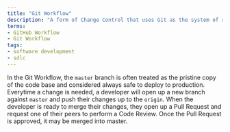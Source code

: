 ```yaml
---
title: "Git Workflow"
description: "A form of Change Control that uses Git as the system of record."
terms:
- GitHub Workflow
- Git Workflow
tags:
- software development
- sdlc
---
```

In the Git Workflow, the `master` branch is often treated as the pristine copy of the code base and considered always safe to deploy to production. Everytime a change is needed, a developer will open up a new branch against `master` and push their changes up to the `origin`. When the developer is ready to merge their changes, they open up a Pull Request and request one of their peers to perform a Code Review. Once the Pull Request is approved, it may be merged into master. 
